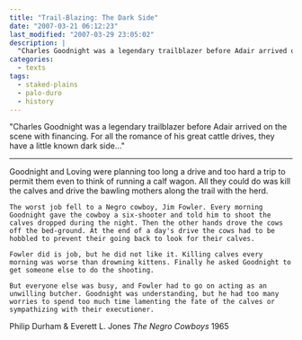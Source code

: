 ```yaml
---
title: "Trail-Blazing: The Dark Side"
date: "2007-03-21 06:12:23"
last_modified: "2007-03-29 23:05:02"
description: |
  "Charles Goodnight was a legendary trailblazer before Adair arrived on the scene with financing. For all the romance of his great cattle drives, they have a little known dark side..."
categories:
  - texts
tags:
  - staked-plains
  - palo-duro
  - history  
---
```

  "Charles Goodnight was a legendary trailblazer before Adair arrived on the scene with financing. For all the romance of his great cattle drives, they have a little known dark side..."
***

Goodnight and Loving were planning too long a drive and too hard a trip to permit them even to think of running a calf wagon.  All they could do was kill the calves and drive the bawling mothers along the trail with the herd.
>
    The worst job fell to a Negro cowboy, Jim Fowler. Every morning Goodnight gave the cowboy a six-shooter and told him to shoot the calves dropped during the night. Then the other hands drove the cows off the bed-ground. At the end of a day's drive the cows had to be hobbled to prevent their going back to look for their calves.
>
    Fowler did is job, but he did not like it. Killing calves every morning was worse than drowning kittens. Finally he asked Goodnight to get someone else to do the shooting.
>
    But everyone else was busy, and Fowler had to go on acting as an unwilling butcher. Goodnight was understanding, but he had too many worries to spend too much time lamenting the fate of the calves or sympathizing with their executioner.

Philip Durham & Everett L. Jones
_The Negro Cowboys_
1965
